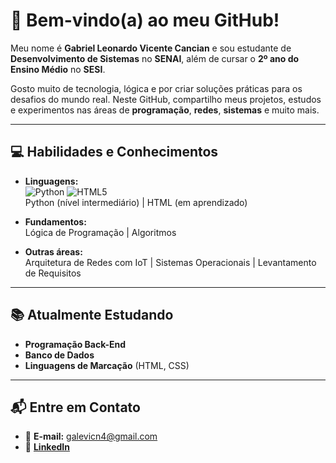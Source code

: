 # 👋 **Bem-vindo(a) ao meu GitHub!**

Meu nome é **Gabriel Leonardo Vicente Cancian** e sou estudante de **Desenvolvimento de Sistemas** no **SENAI**, além de cursar o **2º ano do Ensino Médio** no **SESI**.

Gosto muito de tecnologia, lógica e por criar soluções práticas para os desafios do mundo real. Neste GitHub, compartilho meus projetos, estudos e experimentos nas áreas de **programação**, **redes**, **sistemas** e muito mais.

---

## 💻 **Habilidades e Conhecimentos**

- **Linguagens:**  
  ![Python](https://img.shields.io/badge/Python-3776AB?style=for-the-badge&logo=python&logoColor=white) ![HTML5](https://img.shields.io/badge/HTML5-E34F26?style=for-the-badge&logo=html5&logoColor=white)  
  Python (nível intermediário) | HTML (em aprendizado)

- **Fundamentos:**  
  Lógica de Programação | Algoritmos

- **Outras áreas:**  
  Arquitetura de Redes com IoT | Sistemas Operacionais | Levantamento de Requisitos

---

## 📚 **Atualmente Estudando**

- **Programação Back-End**
- **Banco de Dados**
- **Linguagens de Marcação** (HTML, CSS)

---

## 📬 **Entre em Contato**

- 📧 **E-mail:** galevicn4@gmail.com  
- 💼 **[LinkedIn](https://www.linkedin.com/in/gabriel-leonardo-vicente-cancian-a0793a378/)**
